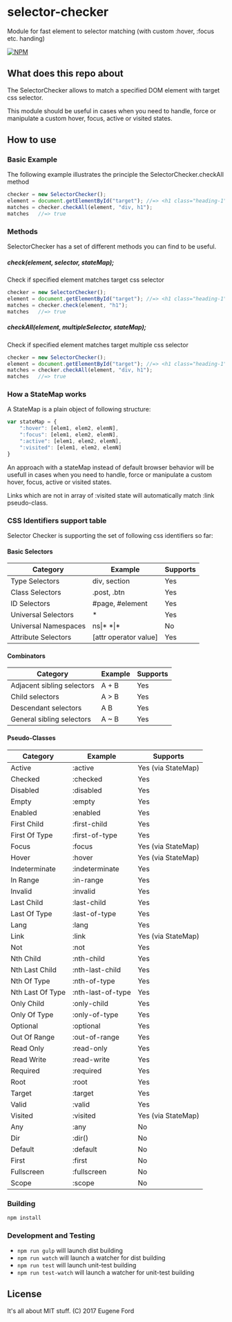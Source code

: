 # selector-checker
Module for fast element to selector matching (with custom :hover, :focus etc. handing)

[![NPM](https://nodei.co/npm/selector-checker.png?downloads=true)](https://nodei.co/npm/selector-checker/)

## What does this repo about

The SelectorChecker allows to match a specified DOM element with target css selector.

This module should be useful in cases when you need to handle, force or manipulate a custom hover, focus, active
or visited states.


## How to use

### Basic Example
The following example illustrates the principle the SelectorChecker.checkAll method
```javascript
checker = new SelectorChecker();
element = document.getElementById("target"); //=> <h1 class="heading-1">...</h1>
matches = checker.checkAll(element, "div, h1");
matches   //=> true
```

### Methods
SelectorChecker has a set of different methods you can find to be useful.

##### check(element, selector, stateMap);
Check if specified element matches target css selector

```javascript
checker = new SelectorChecker();
element = document.getElementById("target"); //=> <h1 class="heading-1">...</h1>
matches = checker.check(element, "h1");
matches   //=> true
```

##### checkAll(element, multipleSelector, stateMap);
Check if specified element matches target multiple css selector

```javascript
checker = new SelectorChecker();
element = document.getElementById("target"); //=> <h1 class="heading-1">...</h1>
matches = checker.checkAll(element, "div, h1");
matches   //=> true
```

### How a StateMap works

A StateMap is a plain object of following structure:

```javascript
var stateMap = {
    ":hover": [elem1, elem2, elemN],
    ":focus": [elem1, elem2, elemN],
    ":active": [elem1, elem2, elemN],
    ":visited": [elem1, elem2, elemN]
}
```

An approach with a stateMap instead of default browser behavior will be usefull in cases when you need to handle,
force or manipulate a custom hover, focus, active or visited states.

Links which are not in array of :visited state will automatically match :link pseudo-class.

### CSS Identifiers support table

Selector Checker is supporting the set of following css identifiers so far:

#### Basic Selectors

Category | Example | Supports
-------- | ------- | --------
Type Selectors | div, section | Yes
Class Selectors | .post, .btn | Yes
ID Selectors | #page, #element | Yes
Universal Selectors | * | Yes
Universal Namespaces | ns\|* \*\|\* | No
Attribute Selectors | \[attr operator value] | Yes

#### Combinators

Category | Example | Supports
-------- | ------- | --------
Adjacent sibling selectors | A + B | Yes
Child selectors | A > B | Yes
Descendant selectors | A B | Yes
General sibling selectors | A ~ B | Yes

#### Pseudo-Classes

Category | Example | Supports
-------- | ------- | --------
Active | :active | Yes (via StateMap)
Checked | :checked | Yes
Disabled | :disabled | Yes
Empty | :empty | Yes
Enabled | :enabled | Yes
First Child | :first-child | Yes
First Of Type | :first-of-type | Yes
Focus | :focus | Yes (via StateMap)
Hover | :hover | Yes (via StateMap)
Indeterminate | :indeterminate | Yes
In Range | :in-range | Yes
Invalid | :invalid | Yes
Last Child | :last-child | Yes
Last Of Type | :last-of-type | Yes
Lang | :lang | Yes
Link | :link | Yes (via StateMap)
Not | :not | Yes
Nth Child | :nth-child | Yes
Nth Last Child | :nth-last-child | Yes
Nth Of Type | :nth-of-type | Yes
Nth Last Of Type | :nth-last-of-type | Yes
Only Child | :only-child | Yes
Only Of Type | :only-of-type | Yes
Optional | :optional | Yes
Out Of Range | :out-of-range | Yes
Read Only | :read-only | Yes
Read Write | :read-write | Yes
Required | :required | Yes
Root | :root | Yes
Target | :target | Yes
Valid | :valid | Yes
Visited | :visited | Yes (via StateMap)
Any | :any | No
Dir | :dir() | No
Default | :default | No
First | :first | No
Fullscreen | :fullscreen | No
Scope | :scope | No

### Building
```javascript
npm install
```

### Development and Testing
* `npm run gulp` will launch dist building
* `npm run watch` will launch a watcher for dist building
* `npm run test` will launch unit-test building
* `npm run test-watch` will launch a watcher for unit-test building

## License

It's all about MIT stuff. (C) 2017 Eugene Ford